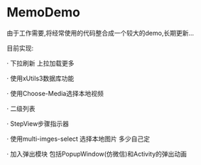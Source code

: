 # MemoDemo
由于工作需要,将经常使用的代码整合成一个较大的demo,长期更新...

目前实现:

· 下拉刷新 上拉加载更多

· 使用xUtils3数据库功能

· 使用Choose-Media选择本地视频

· 二级列表

· StepView步骤指示器

· 使用multi-imges-select 选择本地图片  多少自己定

· 加入弹出模块 包括PopupWindow(仿微信)和Activity的弹出动画
